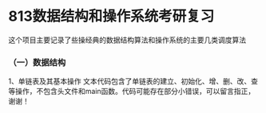 # 813数据结构和操作系统考研复习
这个项目主要记录了些操经典的数据结构算法和操作系统的主要几类调度算法
### （一）数据结构
  1、单链表及其基本操作
    文本代码包含了单链表的建立、初始化、增、删、改、查等操作，不包含头文件和main函数。代码可能存在部分小错误，可以留言指正，谢谢！

